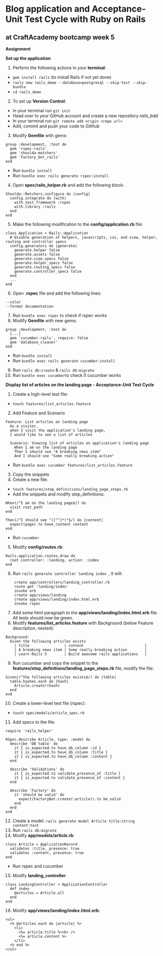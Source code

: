# Blog application and Acceptance-Unit Test Cycle with Ruby on Rails

## at CraftAcademy bootcamp week 5

**Assignment**

**Set up the application**

1. Perform the following actions in your **terminal**:
* `gem install rails` (to install Rails if not yet done)
* `rails new rails_demo --database=postgresql --skip-test --skip-bundle`
* `cd rails_demo`
2. To set up **Version Control**:
* In your terminal run `git init`
* Head over to your GitHub account and create a new repository *rails_bdd*
* In your terminal run `git remote add origin <repo url>`
* Add, commit and push your code to GitHub
3. Modify **Gemfile** with gems:
```
group :development, :test do
  gem 'rspec-rails'
  gem 'shoulda-matchers'
  gem 'factory_bot_rails'
end
```
* Run `bundle install`
* Run `bundle exec rails generate rspec:install`
4. Open **spec/rails_helper.rb** and add the following block:
```
Shoulda::Matchers.configure do |config|
  config.integrate do |with|
    with.test_framework :rspec
    with.library :rails
  end
end
```
5. Make the following modification to the **config/application.rb** file:
```
class Application < Rails::Application
  # Disable generation of helpers, javascripts, css, and view, helper, routing and controller specs
  config.generators do |generate|
    generate.helper false
    generate.assets false
    generate.view_specs false
    generate.helper_specs false
    generate.routing_specs false
    generate.controller_specs false
  end
  ...
end
```
6. Open **.rspec** file and add the following lines:
```
--color
--format documentation
```
7. Run `bundle exec rspec` to check if rspec works
8. Modify **Gemfile** with new gems:
```
group :development, :test do
  [...]
  gem 'cucumber-rails', require: false
  gem 'database_cleaner'
end
```
* Run `bundle install`
* Run `bundle exec rails generate cucumber:install`
9. Run `rails db:create` & `rails db:migrate`
10. Run `bundle exec cucumber`to check if cucumber works

**Display list of articles on the landing page - Acceptance-Unit Test Cycle**

1. Create a high-level test file:
* `touch features/list_articles.feature`
2. Add Feature and Scenario
```
Feature: List articles on landing page
  As a visitor,
  when I visit the application's landing page,
  I would like to see a list of articles

  Scenario: Viewing list of articles on application's landing page
    When I am on the landing page
    Then I should see "A breaking news item"
    And I should see "Some really breaking action"
```
* Run `bundle exec cucumber features/list_articles.feature`
3. Copy the snippets
4. Create a new file:
* `touch features/step_definitions/landing_page_steps.rb`
* Add the snippets and modify step_definitions:
```
When(/^I am on the landing page$/) do
  visit root_path
end

Then(/^I should see "([^"]*)"$/) do |content|
  expect(page).to have_content content
end
```
* Run `cucumber`
5. Modify **config/routes.rb**:
```
Rails.application.routes.draw do
  root controller: :landing, action: :index
end
```
6. Run `rails generate controller landing index `, it will:
```
    create app/controllers/landing_controller.rb
    route get 'landing/index'
    invoke erb
    create app/views/landing
    create app/views/landing/index.html.erb
    invoke rspec
```
7. Add some html paragraph to the **app/views/landing/index.html.erb** file. All tests should now be green.
8. Modify **features/list_articles.feature** with Background (below Feature description, nested):
```
Background:
  Given the following articles exists
    | title                | content                            |
    | A breaking news item | Some really breaking action        |
    | Learn Rails 5        | Build awesome rails applications   |
```
9. Run cucumber and copy the snippet to the **features/step_definitions/landing_page_steps.rb** file, modify the file:
```
Given(/^the following articles exists$/) do |table|
  table.hashes.each do |hash|
    Article.create!(hash)
  end
end
```
10. Create a lower-level test file (rspec):
* `touch spec/models/article_spec.rb`
11. Add specs to the file:
```
require 'rails_helper'

RSpec.describe Article, type: :model do
  describe 'DB table' do
    it { is_expected.to have_db_column :id }
    it { is_expected.to have_db_column :title }
    it { is_expected.to have_db_column :content }
  end

  describe 'Validations' do
    it { is_expected.to validate_presence_of :title }
    it { is_expected.to validate_presence_of :content }
  end

  describe 'Factory' do
    it 'should be valid' do
      expect(FactoryBot.create(:article)).to be_valid
    end
  end
end
```
12. Create a model: `rails generate model Article title:string content:text`
13. Run `rails db:migrate`
14. Modify **app/models/article.rb**:
```
class Article < ApplicationRecord
  validates :title, presence: true
  validates :content, presence: true
end
```
* Run rspec and cucumber
15. Modify **landing_controller**:
```
class LandingController < ApplicationController
  def index
    @articles = Article.all
  end
end
```
16. Modify **app/views/landing/index.html.erb**:
```
<ul>
  <% @articles.each do |article| %>
    <li>
      <%= article.title %><br />
      <%= article.content %>
    </li>
  <% end %>
</ul>
```
